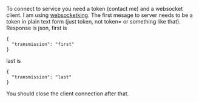 To connect to service you need a token (contact me) and a websocket client. I am using [websocketking][wskinglink]. 
The first mesage to server needs to be a token in plain text form (just token, not token= or something like that).
Response is json, first is 
```
{
  "transmission": "first"
}
```
last is 
```
{
  "transmission": "last"
}
```
You should close the client connection after that.

[wskinglink]: https://websocketking.com/